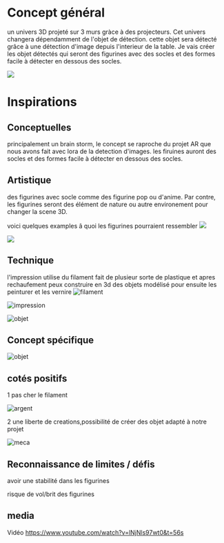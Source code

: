 # Concept général 
un univers 3D projeté sur 3 murs gràce à des projecteurs. Cet univers changera dépendamment de l'objet de détection. cette objet sera détecté grâce à une détection d'image depuis l'interieur de la table.
Je vais créer les objet détectés qui seront des figurines avec des socles et des formes facile à détecter en dessous des socles.

![](media/img/projet_finale.PNG)

# Inspirations 

## Conceptuelles
principalement un brain storm, le concept se raproche du projet AR que nous avons fait avec lora de la detection d'images.
les firuines auront des socles et des formes facile à détecter en dessous des socles.

## Artistique 
des figurines avec socle comme des figurine pop ou d'anime. Par contre, les figurines seront des élément de nature ou autre environement pour changer la scene 3D.

voici quelques examples â quoi les figurines pourraient ressembler
![](media/img/arbre.png)

![](media/img/vague.png)




## Technique

l'impression utilise du filament fait de plusieur sorte de plastique et apres rechaufement peux construire en 3d des objets modélisé pour ensuite les peinturer et les vernire
![filament](media/img/filament.jpg)

 ![impression](media/img/impression.jpg)

 ![objet](media/img/objet.jpg)

## Concept spécifique

 ![objet](media/img/figurine_arbre.png)

## cotés positifs

1 pas cher le filament 

![argent](media/img/argent.jpg)

2 une liberte de creations,possibilité de créer des objet adapté à notre projet

![meca](media/img/meca.jpg)


## Reconnaissance de limites / défis 

avoir une stabilité dans les figurines

risque de vol/brit des figurines

## media
 
Vidéo https://www.youtube.com/watch?v=lNjNls97wt0&t=56s



